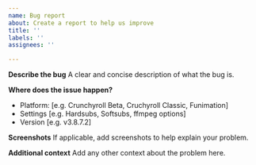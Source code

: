 ```yaml
---
name: Bug report
about: Create a report to help us improve
title: ''
labels: ''
assignees: ''

---
```


**Describe the bug**
A clear and concise description of what the bug is.

**Where does the issue happen?**
 - Platform: [e.g. Crunchyroll Beta, Cruchyroll Classic, Funimation]
 - Settings [e.g. Hardsubs, Softsubs, ffmpeg options]
 - Version [e.g. v3.8.7.2]

**Screenshots**
If applicable, add screenshots to help explain your problem.

**Additional context**
Add any other context about the problem here.
